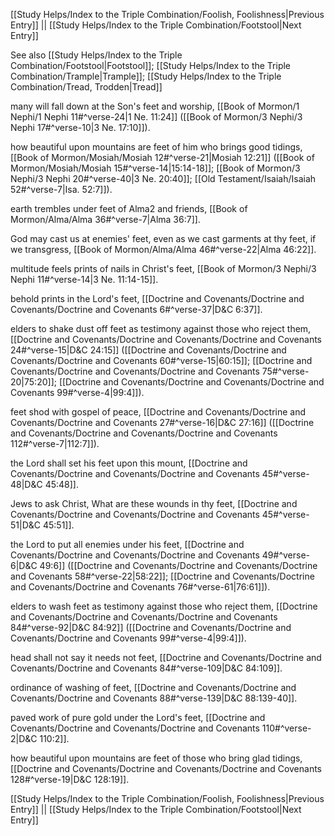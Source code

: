 [[Study Helps/Index to the Triple Combination/Foolish, Foolishness|Previous Entry]]  ||  [[Study Helps/Index to the Triple Combination/Footstool|Next Entry]]

 See also [[Study Helps/Index to the Triple Combination/Footstool|Footstool]]; [[Study Helps/Index to the Triple Combination/Trample|Trample]]; [[Study Helps/Index to the Triple Combination/Tread, Trodden|Tread]]

 many will fall down at the Son's feet and worship, [[Book of Mormon/1 Nephi/1 Nephi 11#^verse-24|1 Ne. 11:24]] ([[Book of Mormon/3 Nephi/3 Nephi 17#^verse-10|3 Ne. 17:10]]).

 how beautiful upon mountains are feet of him who brings good tidings, [[Book of Mormon/Mosiah/Mosiah 12#^verse-21|Mosiah 12:21]] ([[Book of Mormon/Mosiah/Mosiah 15#^verse-14|15:14-18]]; [[Book of Mormon/3 Nephi/3 Nephi 20#^verse-40|3 Ne. 20:40]]; [[Old Testament/Isaiah/Isaiah 52#^verse-7|Isa. 52:7]]).

 earth trembles under feet of Alma2 and friends, [[Book of Mormon/Alma/Alma 36#^verse-7|Alma 36:7]].

 God may cast us at enemies' feet, even as we cast garments at thy feet, if we transgress, [[Book of Mormon/Alma/Alma 46#^verse-22|Alma 46:22]].

 multitude feels prints of nails in Christ's feet, [[Book of Mormon/3 Nephi/3 Nephi 11#^verse-14|3 Ne. 11:14-15]].

 behold prints in the Lord's feet, [[Doctrine and Covenants/Doctrine and Covenants/Doctrine and Covenants 6#^verse-37|D&C 6:37]].

 elders to shake dust off feet as testimony against those who reject them, [[Doctrine and Covenants/Doctrine and Covenants/Doctrine and Covenants 24#^verse-15|D&C 24:15]] ([[Doctrine and Covenants/Doctrine and Covenants/Doctrine and Covenants 60#^verse-15|60:15]]; [[Doctrine and Covenants/Doctrine and Covenants/Doctrine and Covenants 75#^verse-20|75:20]]; [[Doctrine and Covenants/Doctrine and Covenants/Doctrine and Covenants 99#^verse-4|99:4]]).

 feet shod with gospel of peace, [[Doctrine and Covenants/Doctrine and Covenants/Doctrine and Covenants 27#^verse-16|D&C 27:16]] ([[Doctrine and Covenants/Doctrine and Covenants/Doctrine and Covenants 112#^verse-7|112:7]]).

 the Lord shall set his feet upon this mount, [[Doctrine and Covenants/Doctrine and Covenants/Doctrine and Covenants 45#^verse-48|D&C 45:48]].

 Jews to ask Christ, What are these wounds in thy feet, [[Doctrine and Covenants/Doctrine and Covenants/Doctrine and Covenants 45#^verse-51|D&C 45:51]].

 the Lord to put all enemies under his feet, [[Doctrine and Covenants/Doctrine and Covenants/Doctrine and Covenants 49#^verse-6|D&C 49:6]] ([[Doctrine and Covenants/Doctrine and Covenants/Doctrine and Covenants 58#^verse-22|58:22]]; [[Doctrine and Covenants/Doctrine and Covenants/Doctrine and Covenants 76#^verse-61|76:61]]).

 elders to wash feet as testimony against those who reject them, [[Doctrine and Covenants/Doctrine and Covenants/Doctrine and Covenants 84#^verse-92|D&C 84:92]] ([[Doctrine and Covenants/Doctrine and Covenants/Doctrine and Covenants 99#^verse-4|99:4]]).

 head shall not say it needs not feet, [[Doctrine and Covenants/Doctrine and Covenants/Doctrine and Covenants 84#^verse-109|D&C 84:109]].

 ordinance of washing of feet, [[Doctrine and Covenants/Doctrine and Covenants/Doctrine and Covenants 88#^verse-139|D&C 88:139-40]].

 paved work of pure gold under the Lord's feet, [[Doctrine and Covenants/Doctrine and Covenants/Doctrine and Covenants 110#^verse-2|D&C 110:2]].

 how beautiful upon mountains are feet of those who bring glad tidings, [[Doctrine and Covenants/Doctrine and Covenants/Doctrine and Covenants 128#^verse-19|D&C 128:19]].

[[Study Helps/Index to the Triple Combination/Foolish, Foolishness|Previous Entry]]  ||  [[Study Helps/Index to the Triple Combination/Footstool|Next Entry]]
